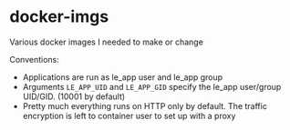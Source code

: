 # docker-imgs
Various docker images I needed to make or change

Conventions:

  * Applications are run as le_app user and le_app group
  * Arguments `LE_APP_UID` and `LE_APP_GID` specify the le_app user/group UID/GID. (10001 by default)
  * Pretty much everything runs on HTTP only by default. The traffic encryption is left to container user to set up with a proxy